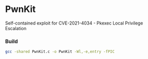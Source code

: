 # PwnKit

Self-contained exploit for CVE-2021-4034 - Pkexec Local Privilege Escalation


### Build

```bash
gcc -shared PwnKit.c -o PwnKit -Wl,-e,entry -fPIC
```

